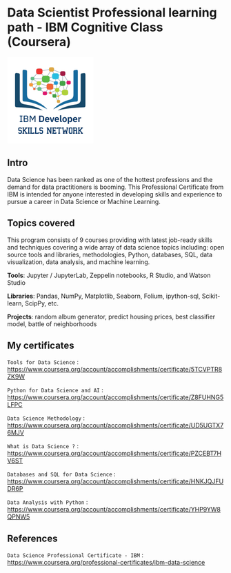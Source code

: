 # Data Scientist Professional learning path - IBM Cognitive Class (Coursera)

![logo Cognitive Class](cc-logo-square.png)

## Intro
Data Science has been ranked as one of the hottest professions and the demand for data practitioners is booming. This Professional Certificate from IBM is intended for anyone interested in developing skills and experience to pursue a career in Data Science or Machine Learning.

## Topics covered
This program consists of 9 courses providing with latest job-ready skills and techniques covering a wide array of data science topics including: open source tools and libraries, methodologies, Python, databases, SQL, data visualization, data analysis, and machine learning. 

**Tools**: Jupyter / JupyterLab, Zeppelin notebooks, R Studio, and Watson Studio

**Libraries**: Pandas, NumPy, Matplotlib, Seaborn, Folium, ipython-sql, Scikit-learn, ScipPy, etc.

**Projects**: random album generator, predict housing prices, best classifier model, battle of neighborhoods

## My certificates
`Tools for Data Science` : <https://www.coursera.org/account/accomplishments/certificate/5TCVPTR8ZK9W>

`Python for Data Science and AI` : <https://www.coursera.org/account/accomplishments/certificate/Z8FUHNG5LFPC>

`Data Science Methodology` : <https://www.coursera.org/account/accomplishments/certificate/UD5UGTX76MJV>

`What is Data Science ?` : <https://www.coursera.org/account/accomplishments/certificate/PZCEBT7HV6ST>

`Databases and SQL for Data Science` : <https://www.coursera.org/account/accomplishments/certificate/HNKJQJFUDR6P>

`Data Analysis with Python` : <https://www.coursera.org/account/accomplishments/certificate/YHP9YW8QPNW5>

## References
`Data Science Professional Certificate - IBM` : <https://www.coursera.org/professional-certificates/ibm-data-science>
